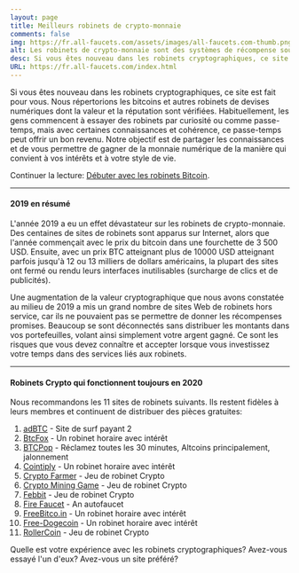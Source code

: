 ```yaml
---
layout: page
title: Meilleurs robinets de crypto-monnaie
comments: false
img: https://fr.all-faucets.com/assets/images/all-faucets.com-thumb.png
alt: Les robinets de crypto-monnaie sont des systèmes de récompense sous la forme d'un site Web ou d'une application qui distribuent des pièces gratuites.
desc: Si vous êtes nouveau dans les robinets cryptographiques, ce site est fait pour vous. Apprenez à maximiser la valeur de votre temps et de vos efforts tout en réclamant sur des sites de robinets Bitcoin gratuits.
URL: https://fr.all-faucets.com/index.html
---
```

<link rel="stylesheet" href="https://cdnjs.cloudflare.com/ajax/libs/normalize/5.0.0/normalize.min.css">

Si vous êtes nouveau dans les robinets cryptographiques, ce site est fait pour vous. Nous répertorions les bitcoins et autres robinets de devises numériques dont la valeur et la réputation sont vérifiées. Habituellement, les gens commencent à essayer des robinets par curiosité ou comme passe-temps, mais avec certaines connaissances et cohérence, ce passe-temps peut offrir un bon revenu. Notre objectif est de partager les connaissances et de vous permettre de gagner de la monnaie numérique de la manière qui convient à vos intérêts et à votre style de vie.

Continuer la lecture: <a href="https://fr.all-faucets.com/daily/2019/12/12/index.html">Débuter avec les robinets Bitcoin</a>.

---
#### 2019 en résumé

L'année 2019 a eu un effet dévastateur sur les robinets de crypto-monnaie. Des centaines de sites de robinets sont apparus sur Internet, alors que l'année commençait avec le prix du bitcoin dans une fourchette de 3 500 USD. Ensuite, avec un prix BTC atteignant plus de 10000 USD atteignant parfois jusqu'à 12 ou 13 milliers de dollars américains, la plupart des sites ont fermé ou rendu leurs interfaces inutilisables (surcharge de clics et de publicités).

Une augmentation de la valeur cryptographique que nous avons constatée au milieu de 2019 a mis un grand nombre de sites Web de robinets hors service, car ils ne pouvaient pas se permettre de donner les récompenses promises. Beaucoup se sont déconnectés sans distribuer les montants dans vos portefeuilles, volant ainsi simplement votre argent gagné. Ce sont les risques que vous devez connaître et accepter lorsque vous investissez votre temps dans des services liés aux robinets.

---
#### Robinets Crypto qui fonctionnent toujours en 2020

Nous recommandons les 11 sites de robinets suivants. Ils restent fidèles à leurs membres et continuent de distribuer des pièces gratuites:

1. <a href="http://bit.ly/www-adbtc" target="_blank">adBTC</a> - Site de surf payant 2
2. <a href="http://bit.ly/www-btcfox" target="_blank">BtcFox</a> - Un robinet horaire avec intérêt
3. <a href="http://bit.ly/www-btcpop" target="_blank">BTCPop</a> - Réclamez toutes les 30 minutes, Altcoins principalement, jalonnement
4. <a href="http://bit.ly/www-cointiply" target="_blank">Cointiply</a> - Un robinet horaire avec intérêt
5. <a href="http://bit.ly/www-cryptofarmer" target="_blank">Crypto Farmer</a> - Jeu de robinet Crypto
6. <a href="http://bit.ly/www-cryptomininggame" target="_blank">Crypto Mining Game</a> - Jeu de robinet Crypto
7. <a href="http://bit.ly/www-febbit" target="_blank">Febbit</a> - Jeu de robinet Crypto
8. <a href="http://bit.ly/www-firefaucet" target="_blank">Fire Faucet</a> - An autofaucet
9. <a href="http://bit.ly/www-freebitcoin" target="_blank">FreeBitco.in</a> - Un robinet horaire avec intérêt
10. <a href="http://bit.ly/www-free-dogecoin" target="_blank">Free-Dogecoin</a> - Un robinet horaire avec intérêt
11. <a href="http://bit.ly/www-rollercoin" target="_blank">RollerCoin</a> - Jeu de robinet Crypto

Quelle est votre expérience avec les robinets cryptographiques? Avez-vous essayé l'un d'eux? Avez-vous un site préféré?

<div id="commento"></div>
<script src="https://cdn.commento.io/js/commento.js"></script>
